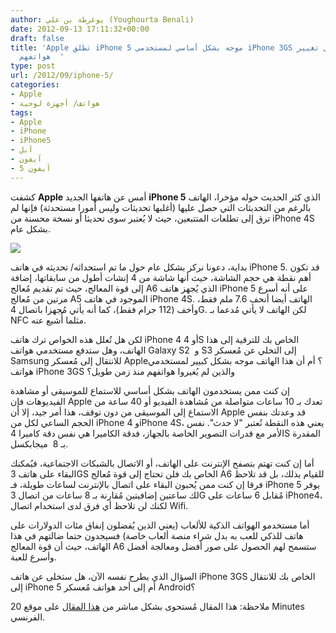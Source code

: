 ```yaml
---
author: يوغرطة بن علي (Youghourta Benali)
date: 2012-09-13 17:11:32+00:00
draft: false
title: 'Apple تطلق iPhone 5 موجه بشكل أساسي لمستخدمي iPhone 3GS الراغبين في تغيير
  هواتفهم  '
type: post
url: /2012/09/iphone-5/
categories:
- Apple
- هواتف/ أجهزة لوحية
tags:
- Apple
- iPhone
- iPhone5
- آبل
- آيفون
- آيفون 5
---
```


كشفت **Apple** أمس عن هاتفها الجديد **iPhone 5** الذي كثر الحديث حوله مؤخرا، الهاتف بالرغم من التحديثات التي حصل عليها (أغلبها تحديثات وليس أمورا مستحدثة) فإنها لم ترق إلى تطلعات المتتبعين، حيث لا يُعتبر سوى تحديثا أو نسخة محسنة من iPhone 4S بشكل عام.




[![](https://www.it-scoop.com/wp-content/uploads/2012/09/iphone-5.jpg)
](https://www.it-scoop.com/wp-content/uploads/2012/09/iphone-5.jpg)




بداية، دعونا نركز بشكل عام حول ما تم استحداثه/ تحديثه في هاتف iPhone 5. قد تكون أهم نقطة هي حجم الشاشة، حيث أنها شاشة من 4 إنشات أطول من سابقاتها، إضافة إلى قوة المعالج، حيث تم تقديم مُعالج A6 الذي يُجهز هاتف iPhone 5 على أنه أسرع مرتين من مُعالج A5 الموجود في هاتف iPhone 4S. الهاتف أيضا أنحف 7.6 ملم فقط، وأخف (112 جرام فقط)، كما أنه يأتي مُجهزا باتصال 4G. لكن الهاتف لا يأتي مُدعما بـ NFC مثلما أُشيع عنه.




لكن هل تُعلل هذه الخواص ترك هاتف iPhone 4 أو 4S الخاص بك للترقية إلى هذا الهاتف، وهل ستدفع مستخدمي هواتف Galaxy S2  و S3 إلى التخلي عن مُعسكر Samsung للانتقال إلى مُعسكر Apple؟ أم أن هذا الهاتف موجه بشكل كبيير لمستخدمي هواتف iPhone 3GS والذين لم يُغيروا هواتفهم منذ زمن طويل؟




إن كنت ممن يستخدمون الهاتف بشكل أساسي للاستماع للموسيقى أو مشاهدة الفيديوهات فإن Apple تعدك بـ 10 ساعات متواصلة من مُشاهدة الفيديو أو 40 ساعة من الاستماع إلى الموسيقى من دون توقف، هذا أمر جيد، إلا أن Apple قد وعدتك بنفس الحجم الساعي لكل من iPhone 4 وiPhone 4S، يعني هذه النقطة تُعتبر "لا حدث". نفس الأمر مع قدرات التصوير الخاصة بالجهاز، فدقة الكاميرا هي نفس دقة كاميرا 4S المقدرة بـ 8  ميجابكسل.




أما إن كنت تهتم بتصفح الإنترنت على الهاتف، أو الاتصال بالشبكات الاجتماعية، فيُمكنك البقاء على هاتف 3GS الخاص بك فلن تحتاج إلى قوة مُعالج A6 للقيام بذلك، بل قد تلاحظ فرقا إن كنت ممن يُحبون البقاء على اتصال بالإنترنت لساعات طويلة، فـ iPhone 5 يوفر لك ساعتين إضافيتين مُقارنة بـ 8 ساعات من اتصال 3G مُقابل 6 ساعات على iPhone4، لكنك لن تلاحظ أي فرق لدى استخدام اتصال Wifi.




أما مستخدمو الهواتف الذكية للألعاب (يعني الذين يُفضلون إنفاق مئات الدولارات على هاتف للذكي للعب به بدل شراء منصة ألعاب خاصة) فسيجدون حتما ضالتهم في هذا الهاتف، حيث أن قوة المعالج A6 ستسمح لهم الحصول على صور أفضل ومعالجة أفضل وأسرع للعبة.




السؤال الذي يطرح نفسه الآن، هل ستخلى عن هاتف iPhone 3GS الخاص بك للانتقال إلى iPhone 5 أم إلى أحد هواتف مُعسكر Android؟




ملاحظة: هذا المقال مُستحوى بشكل مباشر من [هذا المقال](http://www.20minutes.fr/high-tech/apple/1002952-iphone-5-est-ce-ca-vaut-coup-craquer) على موقع 20 Minutes الفرنسي.
